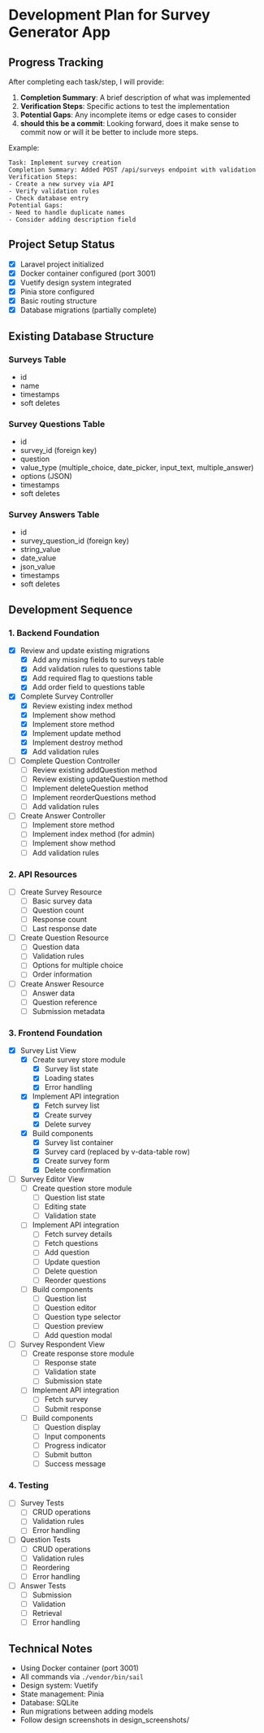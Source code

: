 # Development Plan for Survey Generator App

## Progress Tracking
After completing each task/step, I will provide:
1. **Completion Summary**: A brief description of what was implemented
2. **Verification Steps**: Specific actions to test the implementation
3. **Potential Gaps**: Any incomplete items or edge cases to consider
4. **should this be a commit**: Looking forward, does it make sense to commit now or will it be better to include more steps.

Example:
```
Task: Implement survey creation
Completion Summary: Added POST /api/surveys endpoint with validation
Verification Steps:
- Create a new survey via API
- Verify validation rules
- Check database entry
Potential Gaps:
- Need to handle duplicate names
- Consider adding description field
```

## Project Setup Status
- [x] Laravel project initialized
- [x] Docker container configured (port 3001)
- [x] Vuetify design system integrated
- [x] Pinia store configured
- [x] Basic routing structure
- [x] Database migrations (partially complete)

## Existing Database Structure
### Surveys Table
- id
- name
- timestamps
- soft deletes

### Survey Questions Table
- id
- survey_id (foreign key)
- question
- value_type (multiple_choice, date_picker, input_text, multiple_answer)
- options (JSON)
- timestamps
- soft deletes

### Survey Answers Table
- id
- survey_question_id (foreign key)
- string_value
- date_value
- json_value
- timestamps
- soft deletes

## Development Sequence

### 1. Backend Foundation
- [x] Review and update existing migrations
  - [x] Add any missing fields to surveys table
  - [x] Add validation rules to questions table
  - [x] Add required flag to questions table
  - [x] Add order field to questions table

- [x] Complete Survey Controller
  - [x] Review existing index method
  - [x] Implement show method
  - [x] Implement store method
  - [x] Implement update method
  - [x] Implement destroy method
  - [x] Add validation rules

- [ ] Complete Question Controller
  - [ ] Review existing addQuestion method
  - [ ] Review existing updateQuestion method
  - [ ] Implement deleteQuestion method
  - [ ] Implement reorderQuestions method
  - [ ] Add validation rules

- [ ] Create Answer Controller
  - [ ] Implement store method
  - [ ] Implement index method (for admin)
  - [ ] Implement show method
  - [ ] Add validation rules

### 2. API Resources
- [ ] Create Survey Resource
  - [ ] Basic survey data
  - [ ] Question count
  - [ ] Response count
  - [ ] Last response date

- [ ] Create Question Resource
  - [ ] Question data
  - [ ] Validation rules
  - [ ] Options for multiple choice
  - [ ] Order information

- [ ] Create Answer Resource
  - [ ] Answer data
  - [ ] Question reference
  - [ ] Submission metadata

### 3. Frontend Foundation
- [x] Survey List View
  - [x] Create survey store module
    - [x] Survey list state
    - [x] Loading states
    - [x] Error handling
  - [x] Implement API integration
    - [x] Fetch survey list
    - [x] Create survey
    - [x] Delete survey
  - [x] Build components
    - [x] Survey list container
    - [x] Survey card (replaced by v-data-table row)
    - [x] Create survey form
    - [x] Delete confirmation

- [ ] Survey Editor View
  - [ ] Create question store module
    - [ ] Question list state
    - [ ] Editing state
    - [ ] Validation state
  - [ ] Implement API integration
    - [ ] Fetch survey details
    - [ ] Fetch questions
    - [ ] Add question
    - [ ] Update question
    - [ ] Delete question
    - [ ] Reorder questions
  - [ ] Build components
    - [ ] Question list
    - [ ] Question editor
    - [ ] Question type selector
    - [ ] Question preview
    - [ ] Add question modal

- [ ] Survey Respondent View
  - [ ] Create response store module
    - [ ] Response state
    - [ ] Validation state
    - [ ] Submission state
  - [ ] Implement API integration
    - [ ] Fetch survey
    - [ ] Submit response
  - [ ] Build components
    - [ ] Question display
    - [ ] Input components
    - [ ] Progress indicator
    - [ ] Submit button
    - [ ] Success message

### 4. Testing
- [ ] Survey Tests
  - [ ] CRUD operations
  - [ ] Validation rules
  - [ ] Error handling

- [ ] Question Tests
  - [ ] CRUD operations
  - [ ] Validation rules
  - [ ] Reordering
  - [ ] Error handling

- [ ] Answer Tests
  - [ ] Submission
  - [ ] Validation
  - [ ] Retrieval
  - [ ] Error handling

## Technical Notes
- Using Docker container (port 3001)
- All commands via `./vendor/bin/sail`
- Design system: Vuetify
- State management: Pinia
- Database: SQLite
- Run migrations between adding models
- Follow design screenshots in design_screenshots/
